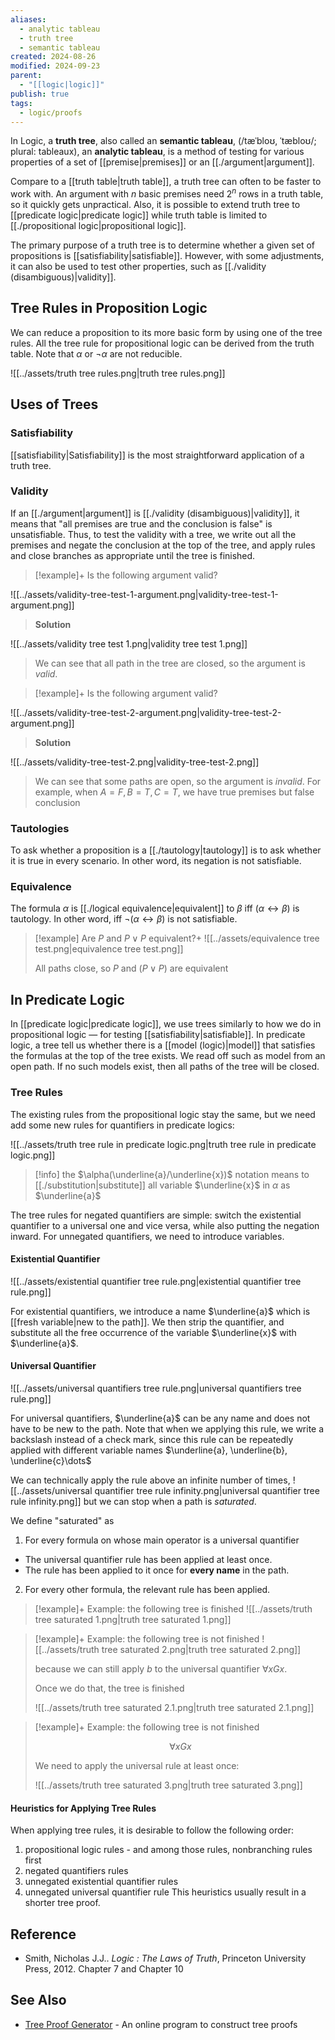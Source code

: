 ```yaml
---
aliases:
  - analytic tableau
  - truth tree
  - semantic tableau
created: 2024-08-26
modified: 2024-09-23
parent:
  - "[[logic|logic]]"
publish: true
tags:
  - logic/proofs
---
```

In Logic, a **truth tree**, also called an **semantic tableau**, (/tæˈbloʊ, ˈtæbloʊ/; plural: tableaux), an **analytic tableau**, is a method of testing for various properties of a set of [[premise|premises]] or an [[./argument|argument]].

Compare to a [[truth table|truth table]], a truth tree can often to be faster to work with. An argument with $n$ basic premises need $2^n$ rows in a truth table, so it quickly gets unpractical. Also, it is possible to extend truth tree to [[predicate logic|predicate logic]] while truth table is limited to [[./propositional logic|propositional logic]].

The primary purpose of a truth tree is to determine whether a given set of propositions is [[satisfiability|satisfiable]]. However, with some adjustments, it can also be used to test other properties, such as [[./validity (disambiguous)|validity]].

## Tree Rules in Proposition Logic
We can reduce a proposition to its more basic form by using one of the tree rules. All the tree rule for propositional logic can be derived from the truth table. Note that $\alpha$ or $\neg \alpha$ are not reducible.

![[../assets/truth tree rules.png|truth tree rules.png]]

## Uses of Trees
### Satisfiability
[[satisfiability|Satisfiability]] is the most straightforward application of a truth tree.

### Validity
If an [[./argument|argument]] is [[./validity (disambiguous)|validity]], it means that "all premises are true and the conclusion is false" is unsatisfiable. Thus, to test the validity with a tree, we write out all the premises and negate the conclusion at the top of the tree, and apply rules and close branches as appropriate until the tree is finished.

> [!example]+
> Is the following argument valid?
> 
![[../assets/validity-tree-test-1-argument.png|validity-tree-test-1-argument.png]]
>
> **Solution**
> 
![[../assets/validity tree test 1.png|validity tree test 1.png]]
>
> We can see that all path in the tree are closed, so the argument is *valid*.

> [!example]+
> Is the following argument valid?
> 
![[../assets/validity-tree-test-2-argument.png|validity-tree-test-2-argument.png]]
>
> **Solution**
> 
![[../assets/validity-tree-test-2.png|validity-tree-test-2.png]]
>
> We can see that some paths are open, so the argument is *invalid*.
> For example, when $A = F, B = T, C = T$, we have true premises but false conclusion
### Tautologies
To ask whether a proposition is a [[./tautology|tautology]] is to ask whether it is true in every scenario. In other word, its negation is not satisfiable.

### Equivalence
The formula $\alpha$ is [[./logical equivalence|equivalent]] to $\beta$ iff $(\alpha \leftrightarrow \beta)$ is tautology. In other word, iff $\neg (\alpha \leftrightarrow \beta)$ is not satisfiable.
> [!example] Are $P$ and $P \lor P$ equivalent?+
> ![[../assets/equivalence tree test.png|equivalence tree test.png]]
> 
> All paths close, so $P$ and $(P \lor P)$ are equivalent

## In Predicate Logic

In [[predicate logic|predicate logic]], we use trees similarly to how we do in propositional logic — for testing [[satisfiability|satisfiable]]. In predicate logic, a tree tell us whether there is a [[model (logic)|model]] that satisfies the formulas at the top of the tree exists. We read off such as model from an open path. If no such models exist, then all paths of the tree will be closed.

### Tree Rules

The existing rules from the propositional logic stay the same, but we need add some new rules for quantifiers in predicate logics:

![[../assets/truth tree rule in predicate logic.png|truth tree rule in predicate logic.png]]

> [!info] the $\alpha(\underline{a}/\underline{x})$ notation means to [[./substitution|substitute]] all variable $\underline{x}$ in $\alpha$ as $\underline{a}$

The tree rules for negated quantifiers are simple: switch the existential quantifier to a universal one and vice versa, while also putting the negation inward. For unnegated quantifiers, we need to introduce variables.

#### Existential Quantifier
![[../assets/existential quantifier tree rule.png|existential quantifier tree rule.png]]

For existential quantifiers, we introduce a name $\underline{a}$ which is [[fresh variable|new to the path]]. We then strip the quantifier, and substitute all the free occurrence of the variable $\underline{x}$ with $\underline{a}$.

#### Universal Quantifier
![[../assets/universal quantifiers tree rule.png|universal quantifiers tree rule.png]]

For universal quantifiers, $\underline{a}$ can be any name and does not have to be new to the path. Note that when we applying this rule, we write a backslash instead of a check mark, since this rule can be repeatedly applied with different variable names  $\underline{a}, \underline{b}, \underline{c}\dots$

We can technically apply the rule above an infinite number of times,
![[../assets/universal quantifier tree rule infinity.png|universal quantifier tree rule infinity.png]]
but we can stop when a path is _saturated_.

We define "saturated" as
1. For every formula on whose main operator is a universal quantifier
  - The universal quantifier rule has been applied at least once.
  - The rule has been applied to it once for **every name** in the path.
2. For every other formula, the relevant rule has been applied.

> [!example]+ Example: the following tree is finished
> ![[../assets/truth tree saturated 1.png|truth tree saturated 1.png]]

> [!example]+ Example: the following tree is not finished
> ![[../assets/truth tree saturated 2.png|truth tree saturated 2.png]]
> 
> because we can still apply $b$ to the universal quantifier $\forall x G x$.
> 
> Once we do that, the tree is finished
> 
> ![[../assets/truth tree saturated 2.1.png|truth tree saturated 2.1.png]]

> [!example]+ Example: the following tree is not finished
> 
> $$\forall x G x$$
> 
> We need to apply the universal rule at least once:
> 
> ![[../assets/truth tree saturated 3.png|truth tree saturated 3.png]]

#### Heuristics for Applying Tree Rules
When applying tree rules, it is desirable to follow the following order:
1. propositional logic rules - and among those rules, nonbranching rules first
2. negated quantifiers rules
3. unnegated existential quantifier rules
4. unnegated universal quantifier rule
This heuristics usually result in a shorter tree proof.

## Reference
- Smith, Nicholas J.J.. _Logic : The Laws of Truth_, Princeton University Press, 2012. Chapter 7 and Chapter 10

## See Also
- [Tree Proof Generator](https://www.umsu.de/trees/) - An online program to construct tree proofs